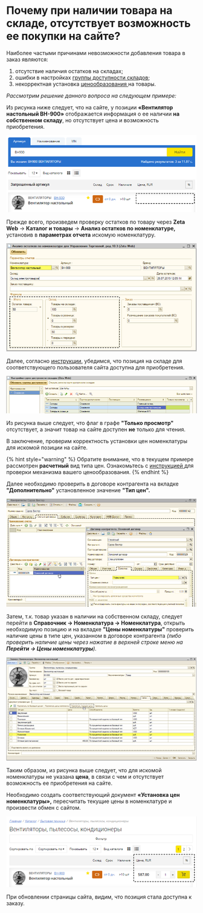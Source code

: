 # Почему при наличии товара на складе, отсутствует возможность ее покупки на сайте?

Наиболее частыми причинами невозможности добавления товара в заказ являются:

1. отсутствие наличия остатков на складах;
2. ошибки в настройках [группы доступности складов](https://help-zetaweb.zetasoft.ru/opisanie-i-nastroika/sklady-i-postavshiki/gruppy-dostupnosti-skladov);
3. некорректная установка [ценообразования ](https://help-zetaweb.zetasoft.ru/opisanie-i-nastroika/cenoobrazovanie)на товары.

_Рассмотрим решение данного вопроса на следующем примере:_ 

Из рисунка ниже следует, что на сайте, у позиции **«Вентилятор настольный ВН-900»** отображается информация о ее наличии **на собственном складу**, но отсутствует цена и возможность приобретения.

![](../.gitbook/assets/image-15%20%282%29.png)

Прежде  всего, произведем проверку остатков по товару через **Zeta Web** → **Каталог и товары** → **Анализ остатков по номенклатуре,** установив в **параметрах отчета** искомую номенклатуру.

![](../.gitbook/assets/image-16.png)

Далее, согласно [инструкции](https://help-zetaweb.zetasoft.ru/opisanie-i-nastroika/sklady-i-postavshiki/gruppy-dostupnosti-skladov), убедимся, что позиция на складе для соответствующего пользователя сайта доступна для приобретения.

![](../.gitbook/assets/image-20.png)

Из рисунка выше следует, что флаг в графе **"Только просмотр"** отсутствует, а значит товар на сайте доступен **не** только для чтения.

В заключение, проверим корректность установки цен номенклатуры для искомой позиции на сайте. 

{% hint style="warning" %}
Обратите внимание, что в текущем примере рассмотрен **расчетный** вид типа цен. Ознакомьтесь с [инструкцией ](https://help-zetaweb.zetasoft.ru/opisanie-i-nastroika/cenoobrazovanie/dlya-1s-upravlenie-torgovlei-red.-10.3)для проверки механизма вашего ценообразования.
{% endhint %}

Далее необходимо проверить в договоре контрагента на вкладке **"Дополнительно"** установленное значение **"Тип цен".**

![](../.gitbook/assets/image-19.png)

Затем, т.к. товар указан в наличии на собственном складу, следует перейти в **Справочник → Номенклатура → Номенклатура**, открыть необходимую позицию и на вкладке **"Цены номенклатуры"** проверить наличие цены в типе цен, указанном в договоре контрагента _\(либо проверить наличие цены через нажатие в верхней строке меню на **Перейти → Цены номенклатуры**\)._

![](../.gitbook/assets/image-21.png)

Таким образом, из рисунка выше следует, что для искомой номенклатуры не указана **цена**, в связи с чем и отсутствует возможность ее приобретения на сайте.

Необходимо создать соответствующий документ **«Установка цен номенклатуры»,** пересчитать текущие цены в номенклатуре и произвести обмен с сайтом.

![](../.gitbook/assets/image-14.png)

При обновлении страницы сайта, видим, что позиция стала доступна к заказу.

